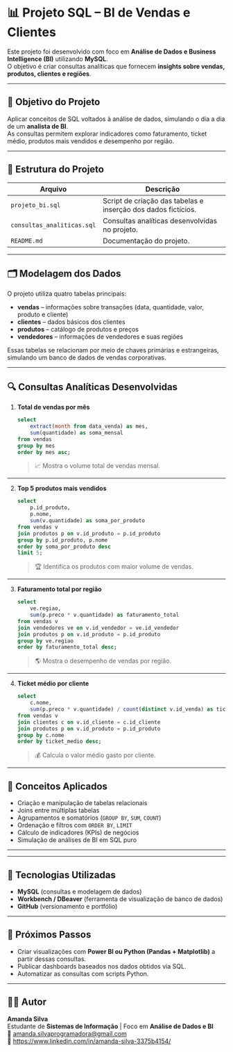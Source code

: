 
# 📊 Projeto SQL – BI de Vendas e Clientes

Este projeto foi desenvolvido com foco em **Análise de Dados e Business Intelligence (BI)** utilizando **MySQL**.  
O objetivo é criar consultas analíticas que fornecem **insights sobre vendas, produtos, clientes e regiões**.

---

## 🎯 Objetivo do Projeto

Aplicar conceitos de SQL voltados à análise de dados, simulando o dia a dia de um **analista de BI**.  
As consultas permitem explorar indicadores como faturamento, ticket médio, produtos mais vendidos e desempenho por região.

---

## 🧩 Estrutura do Projeto

| Arquivo | Descrição |
|----------|------------|
| `projeto_bi.sql` | Script de criação das tabelas e inserção dos dados fictícios. |
| `consultas_analiticas.sql` | Consultas analíticas desenvolvidas no projeto. |
| `README.md` | Documentação do projeto. |

---

## 🗂️ Modelagem dos Dados

O projeto utiliza quatro tabelas principais:

- **vendas** – informações sobre transações (data, quantidade, valor, produto e cliente)  
- **clientes** – dados básicos dos clientes  
- **produtos** – catálogo de produtos e preços  
- **vendedores** – informações de vendedores e suas regiões  

Essas tabelas se relacionam por meio de chaves primárias e estrangeiras, simulando um banco de dados de vendas corporativas.

---

## 🔍 Consultas Analíticas Desenvolvidas

1. **Total de vendas por mês**
   ```sql
   select
       extract(month from data_venda) as mes,
       sum(quantidade) as soma_mensal
   from vendas
   group by mes
   order by mes asc;
   ```
   > 📈 Mostra o volume total de vendas mensal.

---

2. **Top 5 produtos mais vendidos**
   ```sql
   select
       p.id_produto,
       p.nome,
       sum(v.quantidade) as soma_por_produto
   from vendas v
   join produtos p on v.id_produto = p.id_produto
   group by p.id_produto, p.nome
   order by soma_por_produto desc
   limit 5;
   ```
   > 🏆 Identifica os produtos com maior volume de vendas.

---

3. **Faturamento total por região**
   ```sql
   select
       ve.regiao,
       sum(p.preco * v.quantidade) as faturamento_total
   from vendas v
   join vendedores ve on v.id_vendedor = ve.id_vendedor
   join produtos p on v.id_produto = p.id_produto
   group by ve.regiao
   order by faturamento_total desc;
   ```
   > 🌎 Mostra o desempenho de vendas por região.

---

4. **Ticket médio por cliente**
   ```sql
   select
       c.nome,
       sum(p.preco * v.quantidade) / count(distinct v.id_venda) as ticket_medio
   from vendas v
   join clientes c on v.id_cliente = c.id_cliente
   join produtos p on v.id_produto = p.id_produto
   group by c.nome
   order by ticket_medio desc;
   ```
   > 💰 Calcula o valor médio gasto por cliente.

---

## 🧠 Conceitos Aplicados

- Criação e manipulação de tabelas relacionais  
- Joins entre múltiplas tabelas  
- Agrupamentos e somatórios (`GROUP BY`, `SUM`, `COUNT`)  
- Ordenação e filtros com `ORDER BY`, `LIMIT`  
- Cálculo de indicadores (KPIs) de negócios  
- Simulação de análises de BI em SQL puro  

---


---

## 🧰 Tecnologias Utilizadas

- **MySQL** (consultas e modelagem de dados)  
- **Workbench / DBeaver** (ferramenta de visualização de banco de dados)  
- **GitHub** (versionamento e portfólio)  

---

## 🚀 Próximos Passos

- Criar visualizações com **Power BI ou Python (Pandas + Matplotlib)** a partir dessas consultas.  
- Publicar dashboards baseados nos dados obtidos via SQL.  
- Automatizar as consultas com scripts Python.  

---

## 👩‍💻 Autor

**Amanda Silva**  
Estudante de **Sistemas de Informação** | Foco em **Análise de Dados e BI**  
📧 amanda.silvaprogramadora@gmail.com  
🔗 https://www.linkedin.com/in/amanda-silva-3375b4154/  
